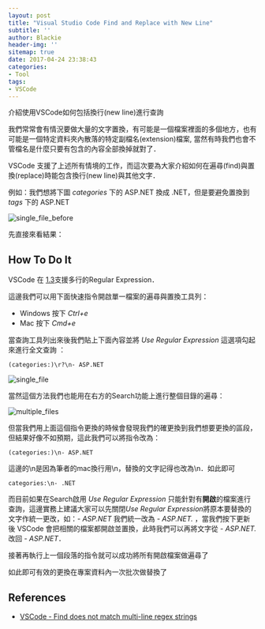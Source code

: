 ```yaml
---
layout: post
title: "Visual Studio Code Find and Replace with New Line"
subtitle: ''
author: Blackie
header-img: ''
sitemap: true
date: 2017-04-24 23:38:43
categories:
- Tool
tags:
- VSCode
---
```


介紹使用VSCode如何包括換行(new line)進行查詢

<!-- More -->

我們常常會有情況要做大量的文字置換，有可能是一個檔案裡面的多個地方，也有可能是一個特定資料夾內散落的特定副檔名(extension)檔案, 當然有時我們也會不管檔名是什麼只要有包含的內容全部換掉就對了．

VSCode 支援了上述所有情境的工作，而這次要為大家介紹如何在遍尋(find)與置換(replace)時能包含換行(new line)與其他文字．

例如：我們想將下圖 *categories* 下的 ASP.NET 換成 .NET，但是要避免置換到 *tags* 下的 ASP.NET

![single_file_before](single_file_before.png)

先直接來看結果：

## How To Do It ##

VSCode 在 [1.3](https://code.visualstudio.com/updates/June_2016#_multiline-find)支援多行的Regular Expression．

這邊我們可以用下面快速指令開啟單一檔案的遍尋與置換工具列：

- Windows 按下 *Ctrl+e*
- Mac 按下 *Cmd+e*

當查詢工具列出來後我們貼上下面內容並將 *Use Regular Expression* 這選項勾起來進行全文查詢 ：

    (categories:)\r?\n- ASP.NET

![single_file](single_file.png)

當然這個方法我們也能用在右方的Search功能上進行整個目錄的遍尋：

![multiple_files](multiple_files.png)

但當我們用上面這個指令更換的時候會發現我們的確更換到我們想要更換的區段，但結果好像不如預期，這此我們可以將指令改為：

    (categories:)\n- ASP.NET

這邊的\n是因為筆者的mac換行用\n，替換的文字記得也改為\n．如此即可

    categories:\n- .NET

而目前如果在Search啟用 *Use Regular Expression* 只能針對有**開啟**的檔案進行查詢，這邊實務上建議大家可以先關閉*Use Regular Expression*將原本要替換的文字作統一更改，如：*- ASP.NET* 我們統一改為 *- ASP.NET.* ，當我們按下更新後 VSCode 會把相關的檔案都開啟並置換，此時我們可以再將文字從 *- ASP.NET.* 改回 *- ASP.NET*．

接著再執行上一個段落的指令就可以成功將所有開啟檔案做遍尋了

如此即可有效的更換在專案資料內一次批次做替換了

## References ##

- [VSCode - Find does not match multi-line regex strings](https://github.com/Microsoft/vscode/issues/313)